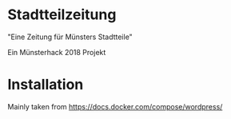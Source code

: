 # Stadtteilzeitung
"Eine Zeitung für Münsters Stadtteile"

Ein Münsterhack 2018 Projekt 

# Installation

Mainly taken from https://docs.docker.com/compose/wordpress/

